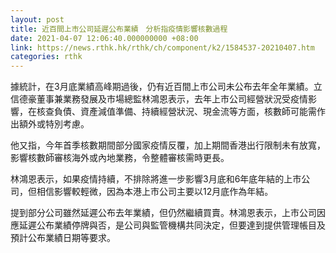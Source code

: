 ```yaml
---
layout: post
title: 近百間上市公司延遲公布業績　分析指疫情影響核數過程
date: 2021-04-07 12:06:40.000000000 +08:00
link: https://news.rthk.hk/rthk/ch/component/k2/1584537-20210407.htm
categories: rthk
---
```


據統計，在3月底業績高峰期過後，仍有近百間上市公司未公布去年全年業績。立信德豪董事兼業務發展及市場總監林鴻恩表示，去年上市公司經營狀況受疫情影響，在核查負債、資產減值準備、持續經營狀況、現金流等方面，核數師可能需作出額外或特別考慮。

他又指，今年首季核數期間部分國家疫情反覆，加上期間香港出行限制未有放寬，影響核數師審核海外或內地業務，令整體審核需時更長。

林鴻恩表示，如果疫情持續，不排除將進一步影響3月底和6年底年結的上市公司，但相信影響較輕微，因為本港上市公司主要以12月底作為年結。

提到部分公司雖然延遲公布去年業績，但仍然繼續買賣。林鴻恩表示，上市公司因應延遲公布業績停牌與否，是公司與監管機構共同決定，但要達到提供管理帳目及預計公布業績日期等要求。
